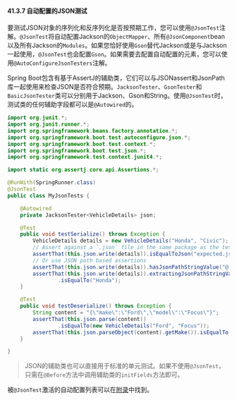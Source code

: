 #### 41.3.7 自动配置的JSON测试

要测试JSON对象的序列化和反序列化是否按预期工作，您可以使用`@JsonTest`注解。`@JsonTest`将自动配置Jackson的`ObjectMapper`、所有`@JsonComponent`bean以及所有Jackson的`Modules`。如果您恰好使用`Gson`替代Jackson或是与Jackson一起使用，`@JsonTest`也会配置`Gson`。如果需要去配置自动配置的元素，您可以使用`@AutoConfigureJsonTesters`注解。

Spring Boot包含有基于AssertJ的辅助类，它们可以与JSONassert和JsonPath库一起使用来检查JSON是否符合预期。`JacksonTester`、`GsonTester`和`BasicJsonTester`类可以分别用于Jackson、Gson和String。使用`@JsonTest`时，测试类的任何辅助字段都可以是`@Autowired`的。

```java
import org.junit.*;
import org.junit.runner.*;
import org.springframework.beans.factory.annotation.*;
import org.springframework.boot.test.autoconfigure.json.*;
import org.springframework.boot.test.context.*;
import org.springframework.boot.test.json.*;
import org.springframework.test.context.junit4.*;

import static org.assertj.core.api.Assertions.*;

@RunWith(SpringRunner.class)
@JsonTest
public class MyJsonTests {

    @Autowired
    private JacksonTester<VehicleDetails> json;

    @Test
    public void testSerialize() throws Exception {
        VehicleDetails details = new VehicleDetails("Honda", "Civic");
        // Assert against a `.json` file in the same package as the test
        assertThat(this.json.write(details)).isEqualToJson("expected.json");
        // Or use JSON path based assertions
        assertThat(this.json.write(details)).hasJsonPathStringValue("@.make");
        assertThat(this.json.write(details)).extractingJsonPathStringValue("@.make")
                .isEqualTo("Honda");
    }

    @Test
    public void testDeserialize() throws Exception {
        String content = "{\"make\":\"Ford\",\"model\":\"Focus\"}";
        assertThat(this.json.parse(content))
                .isEqualTo(new VehicleDetails("Ford", "Focus"));
        assertThat(this.json.parseObject(content).getMake()).isEqualTo("Ford");
    }

}
```

>JSON的辅助类也可以直接用于标准的单元测试。如果不使用`@JsonTest`，只需在`@Before`方法中调用辅助类的`initFields`方法即可。

被`@JsonTest`激活的自动配置列表可以在[附录](../X.Appendices/D.Test_auto-configuration_annotations.md)中找到。
